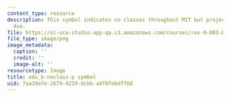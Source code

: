 ```yaml
---
content_type: resource
description: This symbol indicates no classes throughout MIT but project component
  due.
file: https://ol-ocw-studio-app-qa.s3.amazonaws.com/courses/res-9-003-brains-minds-and-machines-summer-course-summer-2015/7aa19afe26794219dcbba4f8febdff6d_edu_b-noclass-p.png
file_type: image/png
image_metadata:
  caption: ''
  credit: ''
  image-alt: ''
resourcetype: Image
title: edu_b-noclass-p symbol
uid: 7aa19afe-2679-4219-dcbb-a4f8febdff6d
---
```

